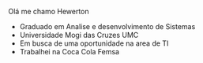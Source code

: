  Olá me chamo Hewerton 
* Graduado em Analise e desenvolvimento de Sistemas
* Universidade Mogi das Cruzes UMC
* Em busca de uma oportunidade na area de TI 
* Trabalhei na Coca Cola Femsa 
